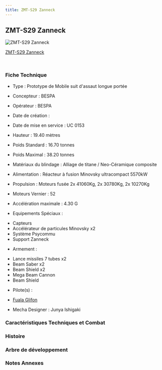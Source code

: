 ```yaml
---
title: ZMT-S29 Zanneck
---
```


ZMT-S29 Zanneck
---------------



![ZMT-S29 Zanneck](/images/stories/saga/vgundam/mechas/zmt-s29.png)

[ZMT-S29 Zanneck](javascript:change_image_m('images/stories/saga/vgundam/mechas/zmt-s29.png');)

 

### Fiche Technique


- Type : Prototype de Mobile suit d'assaut longue portée
  
- Concepteur : BESPA
  
- Opérateur : BESPA
  
- Date de création : 
  
- Date de mise en service : UC 0153
  
- Hauteur : 19.40 mètres
  
- Poids Standard : 16.70 tonnes
  
- Poids Maximal : 38.20 tonnes
  
- Matériaux du blindage : Alliage de titane / Neo-Céramique composite
  
- Alimentation : Réacteur à fusion Minovsky ultracompact 5570kW
  
- Propulsion : Moteurs fusée 2x 41060Kg, 2x 30780Kg, 2x 10270Kg
  
- Moteurs Vernier : 52
  
- Accélération maximale : 4.30
G
  
- Equipements Spéciaux :


* Capteurs
* Accélérateur de particules Minovsky x2
* Système Psycommu
* Support Zanneck


- Armement :


* Lance missiles 7 tubes x2
* Beam Saber x2
* Beam Shield x2
* Mega Beam Cannon
* Beam Shield


- Pilote(s) : 
* [Fuala Glifon](uc/victory-gundam/fuala-glifon.html)





- Mecha Designer : Junya Ishigaki


### Caractéristiques Techniques et Combat


### Histoire


### Arbre de développement


### Notes Annexes


